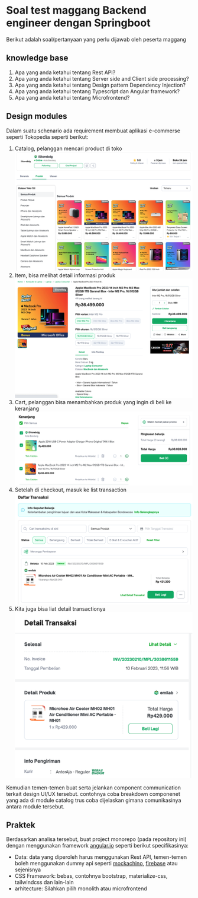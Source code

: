 # Soal test maggang Backend engineer dengan Springboot

Berikut adalah soal/pertanyaan yang perlu dijawab oleh peserta maggang

## knowledge base

1. Apa yang anda ketahui tentang Rest API?
2. Apa yang anda ketahui tentang Server side and Client side processing?
4. Apa yang anda ketahui tentang Design pattern Dependency Injection?
5. Apa yang anda ketahui tentang Typescript dan Angular framework?
6. Apa yang anda ketahui tentang Microfrontend?

## Design modules

Dalam suatu schenario ada requirement membuat aplikasi e-commerse seperti Tokopedia seperti berikut:

1. Catalog, pelanggan mencari product di toko
    ![catalog](imgs/catalog.png)
2. Item, bisa melihat detail informasi produk
    ![items](imgs/item.png)
3. Cart, pelanggan bisa menambahkan produk yang ingin di beli ke keranjang
    ![cart](imgs/cart.png)
4. Setelah di checkout, masuk ke list transaction
    ![list-transaction](imgs/list-transaction.png)
5. Kita juga bisa liat detail transactionya
    ![detail-transaction](imgs/detail-transaction.png)

Kemudian temen-temen buat serta jelankan component communication terkait design UI/UX tersebut. contohnya coba breakdown componenet yang ada di module catalog trus coba dijelaskan gimana comunikasinya antara module tersebut.

## Praktek

Berdasarkan analisa tersebut, buat project monorepo (pada repository ini) dengan menggunakan framework [angular.io](https://angular.io/) seperti berikut specifikasinya:

- Data: data yang diperoleh harus menggunakan Rest API, temen-temen boleh menggunakan dummy api seperti [mockachino](https://www.mockachino.com/), [firebase](https://firebase.google.com/) atau sejenisnya
- CSS Framework: bebas, contohnya bootstrap, materialize-css, tailwindcss dan lain-lain
- arhitecture: Silahkan pilih monolith atau microfrontend
